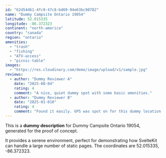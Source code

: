 ```yaml
---
id: "62d54d61-4fc9-47c8-bd69-94e63bc90782"
name: "Dummy Campsite Ontario 19054"
latitude: 52.015335
longitude: -86.372323
continent: "north-america"
country: "canada"
region: "ontario"
amenities:
  - "trash"
  - "fishing"
  - "ATV-access"
  - "picnic-table"
images:
  - "https://res.cloudinary.com/demo/image/upload/v1/sample.jpg"
reviews:
  - author: "Dummy Reviewer A"
    date: "2025-08-04"
    rating: 4
    comment: "A nice, quiet dummy spot with some basic amenities."
  - author: "Dummy Reviewer B"
    date: "2025-01-010"
    rating: 4
    comment: "Found it easily. GPS was spot on for this dummy location."
---
```


This is a **dummy description** for Dummy Campsite Ontario 19054, generated for the proof of concept.

It provides a serene environment, perfect for demonstrating how SvelteKit can handle a large number of static pages. The coordinates are 52.015335, -86.372323.
